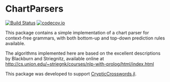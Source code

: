 # ChartParsers

[![Build Status](https://travis-ci.com/rdeits/ChartParsers.jl.svg?branch=master)](https://travis-ci.com/rdeits/ChartParsers.jl) [![codecov.io](http://codecov.io/github/rdeits/ChartParsers.jl/coverage.svg?branch=master)](http://codecov.io/github/rdeits/ChartParsers.jl?branch=master)

This package contains a simple implementation of a chart parser for context-free grammars, with both bottom-up and top-down prediction rules available.

The algorithms implemented here are based on the excellent descriptions by Blackburn and Striegnitz, available online at <http://cs.union.edu/~striegnk/courses/nlp-with-prolog/html/index.html>

This package was developed to support [CrypticCrosswords.jl](https://github.com/rdeits/CrypticCrosswords.jl).
